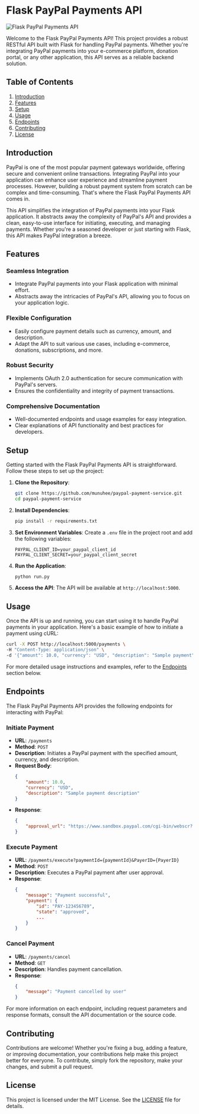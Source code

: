 # Flask PayPal Payments API

![Flask PayPal Payments API](https://www.paypalobjects.com/webstatic/en_US/i/buttons/pp-acceptance-medium.png)

Welcome to the Flask PayPal Payments API! This project provides a robust RESTful API built with Flask for handling PayPal payments. Whether you're integrating PayPal payments into your e-commerce platform, donation portal, or any other application, this API serves as a reliable backend solution.

## Table of Contents

1. [Introduction](#introduction)
2. [Features](#features)
3. [Setup](#setup)
4. [Usage](#usage)
5. [Endpoints](#endpoints)
6. [Contributing](#contributing)
7. [License](#license)

## Introduction

PayPal is one of the most popular payment gateways worldwide, offering secure and convenient online transactions. Integrating PayPal into your application can enhance user experience and streamline payment processes. However, building a robust payment system from scratch can be complex and time-consuming. That's where the Flask PayPal Payments API comes in.

This API simplifies the integration of PayPal payments into your Flask application. It abstracts away the complexity of PayPal's API and provides a clean, easy-to-use interface for initiating, executing, and managing payments. Whether you're a seasoned developer or just starting with Flask, this API makes PayPal integration a breeze.

## Features

### Seamless Integration
- Integrate PayPal payments into your Flask application with minimal effort.
- Abstracts away the intricacies of PayPal's API, allowing you to focus on your application logic.

### Flexible Configuration
- Easily configure payment details such as currency, amount, and description.
- Adapt the API to suit various use cases, including e-commerce, donations, subscriptions, and more.

### Robust Security
- Implements OAuth 2.0 authentication for secure communication with PayPal's servers.
- Ensures the confidentiality and integrity of payment transactions.

### Comprehensive Documentation
- Well-documented endpoints and usage examples for easy integration.
- Clear explanations of API functionality and best practices for developers.

## Setup

Getting started with the Flask PayPal Payments API is straightforward. Follow these steps to set up the project:

1. **Clone the Repository**:
   ```bash
   git clone https://github.com/munuhee/paypal-payment-service.git
   cd paypal-payment-service
   ```

2. **Install Dependencies**:
   ```bash
   pip install -r requirements.txt
   ```

3. **Set Environment Variables**:
   Create a `.env` file in the project root and add the following variables:
   ```dotenv
   PAYPAL_CLIENT_ID=your_paypal_client_id
   PAYPAL_CLIENT_SECRET=your_paypal_client_secret
   ```

4. **Run the Application**:
   ```bash
   python run.py
   ```

5. **Access the API**:
   The API will be available at `http://localhost:5000`.

## Usage

Once the API is up and running, you can start using it to handle PayPal payments in your application. Here's a basic example of how to initiate a payment using cURL:

```bash
curl -X POST http://localhost:5000/payments \
-H "Content-Type: application/json" \
-d '{"amount": 10.0, "currency": "USD", "description": "Sample payment"}'
```

For more detailed usage instructions and examples, refer to the [Endpoints](#endpoints) section below.

## Endpoints

The Flask PayPal Payments API provides the following endpoints for interacting with PayPal:

### Initiate Payment

- **URL**: `/payments`
- **Method**: `POST`
- **Description**: Initiates a PayPal payment with the specified amount, currency, and description.
- **Request Body**:
  ```json
  {
      "amount": 10.0,
      "currency": "USD",
      "description": "Sample payment description"
  }
  ```
- **Response**:
  ```json
  {
      "approval_url": "https://www.sandbox.paypal.com/cgi-bin/webscr?cmd=_express-checkout&token=EC-123456789"
  }
  ```

### Execute Payment

- **URL**: `/payments/execute?paymentId={paymentId}&PayerID={PayerID}`
- **Method**: `POST`
- **Description**: Executes a PayPal payment after user approval.
- **Response**:
  ```json
  {
      "message": "Payment successful",
      "payment": {
          "id": "PAY-123456789",
          "state": "approved",
          ...
      }
  }
  ```

### Cancel Payment

- **URL**: `/payments/cancel`
- **Method**: `GET`
- **Description**: Handles payment cancellation.
- **Response**:
  ```json
  {
      "message": "Payment cancelled by user"
  }
  ```

For more information on each endpoint, including request parameters and response formats, consult the API documentation or the source code.

## Contributing

Contributions are welcome! Whether you're fixing a bug, adding a feature, or improving documentation, your contributions help make this project better for everyone. To contribute, simply fork the repository, make your changes, and submit a pull request.

## License

This project is licensed under the MIT License. See the [LICENSE](LICENSE) file for details.
